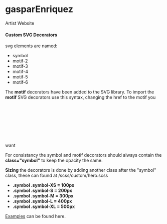 # gasparEnriquez
Artist Website

#### Custom SVG Decorators
svg elements are named:
  * symbol
  * motif-2
  * motif-3
  * motif-4
  * motif-5
  * motif-6
 
The __motif__ decorators have been added to the SVG library. To import the __motif__ SVG decorators use this syntax, changing the href to the motif you want
 <svg class="symbol symbol-XS"><use xmlns:xlink="http://www.w3.org/1999/xlink" xlink:href="#motif-2"></use></svg>
    
For consistancy the symbol and motif decorators should always contain the __class="symbol"__ to keep the opacity the same. 

__Sizing__ the decorators is done by adding another class after the "symbol" class, these can found at /scss/custom/hero.scss

+ __.symbol .symbol-XS = 100px__
+ __.symbol .symbol-S = 200px__
+ __.symbol .symbol-M = 300px__
+ __.symbol .symbol-L = 400px__
+ __.symbol .symbol-XL = 500px__

[Examples](https://cl.ly/3L0B2J04393M) can be found here.

